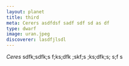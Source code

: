 ```yaml
---
layout: planet
title: third
meta: Cerers asdfdsf sadf sdf sd as df
type: dwarf
image: uran.jpeg
discoverer: lasdfjlsdl
---
```


*Ceres* sdfk;sdfk;s f;ks;dfk ;skf;s ;ks;dfk;s; s;f s